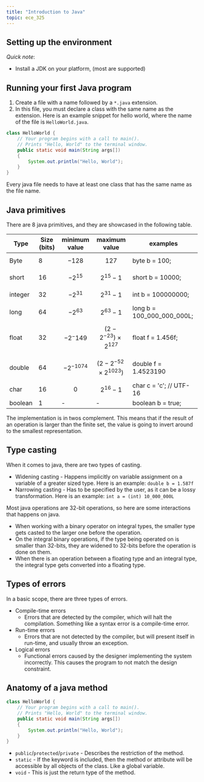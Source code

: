 ```yaml
---
title: "Introduction to Java"
topic: ece_325
---
```


## Setting up the environment

*Quick note*:

- Install a JDK on your platform, (most are supported)

## Running your first Java program

1. Create a file with a name followed by a `*.java` extension.
2. In this file, you must declare a class with the same name as the extension. Here is an example snippet for hello world, where the name of the file is `HelloWorld.java`.

```java
class HelloWorld {
    // Your program begins with a call to main().
    // Prints "Hello, World" to the terminal window.
    public static void main(String args[])
    {
        System.out.println("Hello, World");
    }
}
```

Every java file needs to have at least one class that has the same name as the file name.

## Java primitives

There are 8 java primitives, and they are showcased in the following table.

| Type | Size (bits) | minimum value | maximum value | examples |
| --- | --- | --- | --- | --- |
| Byte | 8 | $$-128$$ | $$127$$ | byte b = 100; |
| short | 16 | $$-2^{15}$$ | $$ 2^{15}-1$$ | short b = 10000; |
| integer | 32 | $$-2^{31}$$ | $$ 2^{31} -1$$ | int b = 100000000; |
| long | 64 | $$-2^{63}$$ | $$ 2^{63} - 1$$ | long b = 100_000_000_000L; |
| float | 32 | $$-2^-149$$ | $$\left(2-2^{-23}\right)\times2^{127}$$ | float f = 1.456f; |
| double | 64 | $$-2^{-1074}$$ | $$\left(2-2^{-52}\times2^{1023}\right)$$ | double f = 1.4523190 |
| char | 16 | $$0$$ | $$2^{16} - 1$$ | char c = 'c'; // UTF-16 |
| boolean | 1 | - | - | boolean b = true;

The implementation is in twos complement. This means that if the result of an operation is larger than the finite set, the value is going to invert around to the smallest representation.

## Type casting

When it comes to java, there are two types of casting.

- Widening casting - Happens implicitly on variable assignment on a variable of a greater sized type. Here is an example: `double b = 1.587f`
- Narrowing casting - Has to be specified by the user, as it can be a lossy transformation. Here is an example: `int a = (int) 10_000_000L`

Most java operations are 32-bit operations, so here are some interactions that happens on java.

- When working with a binary operator on integral types, the smaller type gets casted to the larger one before the operation.
- On the integral binary operations, if the type being operated on is smaller than 32-bits, they are widened to 32-bits before the operation is done on them.
- When there is an operation between a floating type and an integral type, the integral type gets converted into a floating type.

## Types of errors

In a basic scope, there are three types of errors.

- Compile-time errors
  - Errors that are detected by the compiler, which will halt the compilation. Something like a syntax error is a compile-time error.
- Run-time errors
  - Errors that are not detected by the compiler, but will present itself in run-time, and usually throw an exception.
- Logical errors
  - Functional errors caused by the designer implementing the system incorrectly. This causes the program to not match the design constraint.

## Anatomy of a java method

```java
class HelloWorld {
    // Your program begins with a call to main().
    // Prints "Hello, World" to the terminal window.
    public static void main(String args[])
    {
        System.out.println("Hello, World");
    }
}
```

- `public`/`protected`/`private` - Describes the restriction of the method.
- `static` - If the keyword is included, then the method or attribute will be accessible by all objects of the class. Like a global variable.
- `void` - This is just the return type of the method.
